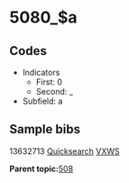 # 5080\_$a

## Codes

-   Indicators
    -   First: 0
    -   Second: \_
-   Subfield: a

## Sample bibs

13632713 [Quicksearch](https://search.library.yale.edu/catalog/13632713) [VXWS](http://prodorbis.library.yale.edu:7014/vxws/GetHoldingsService?bibId=13632713)

**Parent topic:**[508](../../tags/508/508.md)

